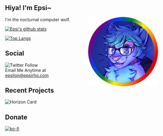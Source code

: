 ## Hiya! I'm Epsi~
<img align='right' src="https://github.com/EpsiRho/EpsiRho/blob/main/epsicircle.png" width="230">
I'm the nocturnal computer wolf. 

[![Epsi's github stats](https://github-readme-stats.vercel.app/api?username=EpsiRho&theme=radical)](https://github.com/anuraghazra/github-readme-stats)

[![Top Langs](https://github-readme-stats.vercel.app/api/top-langs/?username=EpsiRho&theme=radical&layout=compact&langs_count=5)](https://github.com/anuraghazra/github-readme-stats)

## Social
![Twitter Follow](https://img.shields.io/twitter/follow/EpsilonRho?label=Follow%20Me%20on%20Twitter&style=for-the-badge)<br>
Email Me Anytime at [epsilon@epsirho.com](mailto:epsirho@gmail.com)

## Recent Projects
![Horizon Card](https://github-readme-stats.vercel.app/api/pin/?username=EpsiRho&repo=Horizon&theme=radical)

## Donate
[![ko-fi](https://www.ko-fi.com/img/githubbutton_sm.svg)](https://ko-fi.com/R6R02T2FQ)
